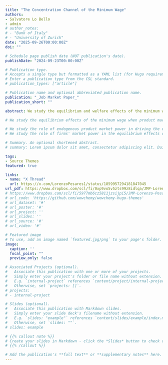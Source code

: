 ```yaml
---
title: "The Concentration Channel of the Minimum Wage"
authors:
- Salvatore Lo Bello
- admin
# author_notes:
# - "Bank of Italy"
# - "University of Zurich"
date: "2025-09-26T00:00:00Z"
doi: ""

# Schedule page publish date (NOT publication's date).
publishDate: "2024-09-23T00:00:00Z"

# Publication type.
# Accepts a single type but formatted as a YAML list (for Hugo requirements).
# Enter a publication type from the CSL standard.
# publication_types: ["article"]

# Publication name and optional abbreviated publication name.
publication: "_Job Market Paper_"
publication_short: ""

abstract: We study the equilibrium and welfare effects of the minimum wage when product market power is endogenous and varies with market competition. A higher minimum wage reallocates workers from small to large firms. Large firms gain market share and increase their price markups. We call this mechanism ``concentration channel" of the minimum wage. We contribute an equilibrium model with frictional labor markets and  oligopolistic product markets. We estimate the model on Italian administrative data, replicating the structure of detailed labor and product markets. We find that both the aggregate labor share and consumption are hump-shaped in the minimum wage, due to the opposing responses of price markups and wage markdowns. The optimal minimum wage directly affects 10% of workers. Endogenous product market power lowers the optimal minimum wage. We provide empirical evidence supporting the concentration channel.

# We study the equilibrium effects of the minimum wage when product market power is endogenous and varies with market competition. A higher minimum wage reallocates workers from small to large firms. Large firms gain market share and increase their price markups. We call this mechanism "concentration channel" of the minimum wage. We contribute a model with frictional labor markets, to allow for worker reallocation, and  oligopolistic product markets,  to account for the response of price markups. We estimate the model on Italian social security data, replicating the structure of detailed labor and product markets. Our counterfactuals suggest that both the aggregate labor share and value added are hump-shaped in the minimum wage, due to the opposing responses of price markups and wage markdowns. The optimal minimum wage, which trades off reallocation gains against employment losses, equals 70% of the current median wage. If product market power were exogenous, both the optimal minimum wage and the associated welfare gains would be higher. We provide novel empirical evidence from Italian firms supporting the concentration channel.

# We study the role of endogenous product market power in driving the equilibrium effects of the minimum wage. A higher minimum wage induces workers' reallocation towards large firms, which increase their price markups as they gain market shares. We call this novel mechanism ``concentration channel" of the minimum wage. We build a novel structural model with frictional labor markets and oligopolistically-competitive product markets, which features endogenous markdowns and markups. We estimate the model on Italian social security data replicating the empirical wage distributions for each industry and worker skill type, as well as the concentration of detailed product markets. We find that both the aggregate labor share and value added are hump-shaped in the minimum wage size, owing to the countervailing response of markups and markdowns. We compute the optimal minimum wage, which trades off reallocation gains against employment losses from higher labor costs and markups. The optimal minimum wage in Italy equals 60% of the current median wage and induces welfare gains of 0.4% consumption equivalent units. Without endogenous product market power, the optimal wage would be higher and induce double welfare gains. Reduced-form evidence from Italian firms shows that the concentration channel matters for the firm-level adjustment to the minimum wage.
# We study the role of firms' market power in the equilibrium effects of the minimum wage. A higher minimum wage compresses labor market power by increasing workers' reservation wage. On the other hand, it boosts product market power by reallocating market shares towards large firms, which raise price markups. We call this novel mechanism "concentration channel" of the minimum wage. To quantify the net market power response, we construct a novel structural model with frictional labor markets and oligopolistically-competitive product markets, which generate endogenous markdowns and markups. We estimate the model on Italian social security data replicating key labor market statistics for different worker types and the detailed structure of sectoral product markets. We find that both the aggregate labor share and output are hump-shaped in the minimum wage size. We compute the optimal minimum wage when firms have market power, which trades off productivity gains from workers' reallocation against employment losses from higher labor costs. The optimal minimum wage induces welfare gains from 0.7 to 2.3% consumption equivalent units, depending on the completeness of asset markets.

# Summary. An optional shortened abstract.
# summary: Lorem ipsum dolor sit amet, consectetur adipiscing elit. Duis posuere tellus ac convallis placerat. Proin tincidunt magna sed ex sollicitudin condimentum.

tags:
- Source Themes
featured: true

links:
- name: "X Thread"
  url: https://x.com/LorenzoPesares1/status/1859957294181847045
url_pdf: https://www.dropbox.com/scl/fi/0xp9vo5v5zts99z8idlqa/JMP-Lorenzo-Pesaresi-The-Concentration-Channel-of-the-Minimum-Wage.pdf?rlkey=688kilt35yedbddnuwk0ggaw9&st=12qcyvoa&dl=0
# https://www.dropbox.com/scl/fi/5977mb6cz5811jzsijpi5/JMP-Lorenzo-Pesaresi-The-Concentration-Channel-of-the-Minimum-Wage.pdf?rlkey=jjtbqn685l4k022j4m89p86xx&st=dmkj3szt&dl=0
# url_code: 'https://github.com/wowchemy/wowchemy-hugo-themes'
# url_dataset: '#'
# url_poster: '#'
# url_project: ''
# url_slides: ''
# url_source: '#'
# url_video: '#'

# Featured image
# To use, add an image named `featured.jpg/png` to your page's folder. 
image:
  caption: ''
  focal_point: ""
  preview_only: false

# Associated Projects (optional).
#   Associate this publication with one or more of your projects.
#   Simply enter your project's folder or file name without extension.
#   E.g. `internal-project` references `content/project/internal-project/index.md`.
#   Otherwise, set `projects: []`.
# projects:
# - internal-project

# Slides (optional).
#   Associate this publication with Markdown slides.
#   Simply enter your slide deck's filename without extension.
#   E.g. `slides: "example"` references `content/slides/example/index.md`.
#   Otherwise, set `slides: ""`.
# slides: example

# {{% callout note %}}
# Create your slides in Markdown - click the *Slides* button to check out the example.
# {{% /callout %}}

# Add the publication's **full text** or **supplementary notes** here. You can use rich formatting such as including [code, math, and images]# (https://wowchemy.com/docs/content/writing-markdown-latex/).
---
```

